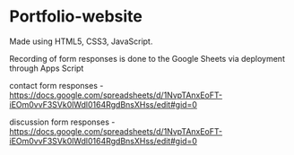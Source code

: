 # Portfolio-website


Made using HTML5, CSS3, JavaScript.

Recording of form responses is done to the Google Sheets via deployment through Apps Script

contact form responses - https://docs.google.com/spreadsheets/d/1NvpTAnxEoFT-iEOm0vvF3SVk0lWdl0164RgdBnsXHss/edit#gid=0

discussion form responses - https://docs.google.com/spreadsheets/d/1NvpTAnxEoFT-iEOm0vvF3SVk0lWdl0164RgdBnsXHss/edit#gid=0

